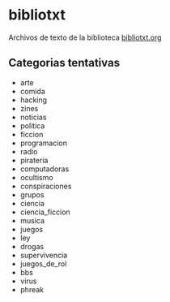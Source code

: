 # bibliotxt
Archivos de texto de la biblioteca [bibliotxt.org](https://bibliotxt.github.io)

## Categorias tentativas
* arte
* comida
* hacking
* zines
* noticias
* politica
* ficcion
* programacion
* radio
* pirateria
* computadoras
* ocultismo
* conspiraciones
* grupos
* ciencia
* ciencia_ficcion
* musica
* juegos
* ley
* drogas
* supervivencia
* juegos_de_rol
* bbs
* virus
* phreak

